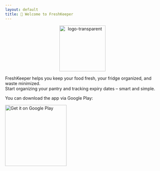 ```yaml
---
layout: default
title: 👋 Welcome to FreshKeeper
---
```


<div align="center">
    <a href="https://play.google.com/store/apps/details?id=com.freshkeeper">
      <img src="https://github.com/user-attachments/assets/04b829bc-c29d-4739-9c5d-530c13aecd26" width="150" height="150" alt="logo-transparent" />
    </a>
</div>

FreshKeeper helps you keep your food fresh, your fridge organized, and waste minimized.  
Start organizing your pantry and tracking expiry dates – smart and simple.

You can download the app via Google Play:
<p align="left">
  <a href="https://play.google.com/store/apps/details?id=com.freshkeeper">
    <img src="https://upload.wikimedia.org/wikipedia/commons/thumb/7/78/Google_Play_Store_badge_EN.svg/2560px-Google_Play_Store_badge_EN.svg.png" width="200" alt="Get it on Google Play" />
  </a>
</p>
